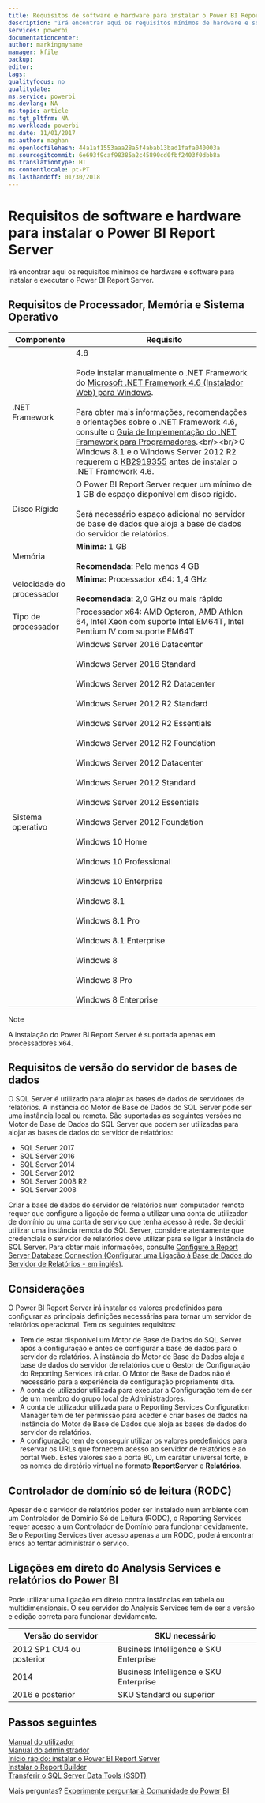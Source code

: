 ```yaml
---
title: Requisitos de software e hardware para instalar o Power BI Report Server
description: "Irá encontrar aqui os requisitos mínimos de hardware e software para instalar e executar o Power BI Report Server."
services: powerbi
documentationcenter: 
author: markingmyname
manager: kfile
backup: 
editor: 
tags: 
qualityfocus: no
qualitydate: 
ms.service: powerbi
ms.devlang: NA
ms.topic: article
ms.tgt_pltfrm: NA
ms.workload: powerbi
ms.date: 11/01/2017
ms.author: maghan
ms.openlocfilehash: 44a1af1553aaa28a5f4abab13bad1fafa040003a
ms.sourcegitcommit: 6e693f9caf98385a2c45890cd0fbf2403f0dbb8a
ms.translationtype: HT
ms.contentlocale: pt-PT
ms.lasthandoff: 01/30/2018
---
```

# <a name="hardware-and-software-requirements-for-installing-power-bi-report-server"></a>Requisitos de software e hardware para instalar o Power BI Report Server
Irá encontrar aqui os requisitos mínimos de hardware e software para instalar e executar o Power BI Report Server.

## <a name="processor-memory-and-operating-system-requirements"></a>Requisitos de Processador, Memória e Sistema Operativo
| Componente | Requisito |
| --- | --- |
| .NET Framework |4.6<br><br>Pode instalar manualmente o .NET Framework do [Microsoft .NET Framework 4.6 (Instalador Web) para Windows](http://support.microsoft.com/kb/3045560).<br/><br/> Para obter mais informações, recomendações e orientações sobre o .NET Framework 4.6, consulte o [Guia de Implementação do .NET Framework para Programadores](http://msdn.microsoft.com/library/ee942965\(v=vs.110\).aspx).<br/><br/>O Windows 8.1 e o Windows Server 2012 R2 requerem o [KB2919355](http://support.microsoft.com/kb/2919355) antes de instalar o .NET Framework 4.6. |
| Disco Rígido |O Power BI Report Server requer um mínimo de 1 GB de espaço disponível em disco rígido.<br><br>Será necessário espaço adicional no servidor de base de dados que aloja a base de dados do servidor de relatórios. |
| Memória |**Mínima:** 1 GB<br/><br/> **Recomendada:** Pelo menos 4 GB |
| Velocidade do processador |**Mínima:** Processador x64: 1,4 GHz<br/><br/> **Recomendada:** 2,0 GHz ou mais rápido |
| Tipo de processador |Processador x64: AMD Opteron, AMD Athlon 64, Intel Xeon com suporte Intel EM64T, Intel Pentium IV com suporte EM64T |
| Sistema operativo |Windows Server 2016 Datacenter<br><br>Windows Server 2016 Standard<br><br>Windows Server 2012 R2 Datacenter<br><br>Windows Server 2012 R2 Standard<br><br>Windows Server 2012 R2 Essentials<br><br>Windows Server 2012 R2 Foundation<br><br>Windows Server 2012 Datacenter<br><br>Windows Server 2012 Standard<br><br>Windows Server 2012 Essentials<br><br>Windows Server 2012 Foundation<br><br>Windows 10 Home<br><br>Windows 10 Professional<br><br>Windows 10 Enterprise<br><br>Windows 8.1<br><br>Windows 8.1 Pro<br><br>Windows 8.1 Enterprise<br><br>Windows 8<br><br>Windows 8 Pro<br><br>Windows 8 Enterprise |

> [!NOTE]
> A instalação do Power BI Report Server é suportada apenas em processadores x64.
> 
> 

## <a name="database-server-version-requirements"></a>Requisitos de versão do servidor de bases de dados
O SQL Server é utilizado para alojar as bases de dados de servidores de relatórios. A instância do Motor de Base de Dados do SQL Server pode ser uma instância local ou remota. São suportadas as seguintes versões no Motor de Base de Dados do SQL Server que podem ser utilizadas para alojar as bases de dados do servidor de relatórios:

* SQL Server 2017
* SQL Server 2016
* SQL Server 2014
* SQL Server 2012
* SQL Server 2008 R2
* SQL Server 2008

Criar a base de dados do servidor de relatórios num computador remoto requer que configure a ligação de forma a utilizar uma conta de utilizador de domínio ou uma conta de serviço que tenha acesso à rede. Se decidir utilizar uma instância remota do SQL Server, considere atentamente que credenciais o servidor de relatórios deve utilizar para se ligar à instância do SQL Server. Para obter mais informações, consulte [Configure a Report Server Database Connection (Configurar uma Ligação à Base de Dados do Servidor de Relatórios - em inglês)](https://docs.microsoft.com/sql/reporting-services/install-windows/configure-a-report-server-database-connection-ssrs-configuration-manager).

## <a name="considerations"></a>Considerações
O Power BI Report Server irá instalar os valores predefinidos para configurar as principais definições necessárias para tornar um servidor de relatórios operacional. Tem os seguintes requisitos:

* Tem de estar disponível um Motor de Base de Dados do SQL Server após a configuração e antes de configurar a base de dados para o servidor de relatórios. A instância do Motor de Base de Dados aloja a base de dados do servidor de relatórios que o Gestor de Configuração do Reporting Services irá criar. O Motor de Base de Dados não é necessário para a experiência de configuração propriamente dita.
* A conta de utilizador utilizada para executar a Configuração tem de ser de um membro do grupo local de Administradores.
* A conta de utilizador utilizada para o Reporting Services Configuration Manager tem de ter permissão para aceder e criar bases de dados na instância do Motor de Base de Dados que aloja as bases de dados do servidor de relatórios.
* A configuração tem de conseguir utilizar os valores predefinidos para reservar os URLs que fornecem acesso ao servidor de relatórios e ao portal Web. Estes valores são a porta 80, um caráter universal forte, e os nomes de diretório virtual no formato **ReportServer** e **Relatórios**.

## <a name="read-only-domain-controller-rodc"></a>Controlador de domínio só de leitura (RODC)
 Apesar de o servidor de relatórios poder ser instalado num ambiente com um Controlador de Domínio Só de Leitura (RODC), o Reporting Services requer acesso a um Controlador de Domínio para funcionar devidamente. Se o Reporting Services tiver acesso apenas a um RODC, poderá encontrar erros ao tentar administrar o serviço.

## <a name="power-bi-reports-and-analysis-services-live-connections"></a>Ligações em direto do Analysis Services e relatórios do Power BI
Pode utilizar uma ligação em direto contra instâncias em tabela ou multidimensionais. O seu servidor do Analysis Services tem de ser a versão e edição correta para funcionar devidamente.

| **Versão do servidor** | **SKU necessário** |
| --- | --- |
| 2012 SP1 CU4 ou posterior |Business Intelligence e SKU Enterprise |
| 2014 |Business Intelligence e SKU Enterprise |
| 2016 e posterior |SKU Standard ou superior |

## <a name="next-steps"></a>Passos seguintes
[Manual do utilizador](user-handbook-overview.md)  
[Manual do administrador](admin-handbook-overview.md)  
[Início rápido: instalar o Power BI Report Server](quickstart-install-report-server.md)  
[Instalar o Report Builder](https://docs.microsoft.com/sql/reporting-services/install-windows/install-report-builder)  
[Transferir o SQL Server Data Tools (SSDT)](http://go.microsoft.com/fwlink/?LinkID=616714)

Mais perguntas? [Experimente perguntar à Comunidade do Power BI](https://community.powerbi.com/)

